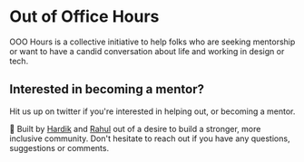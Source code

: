 # Out of Office Hours

OOO Hours is a collective initiative to help folks who are seeking mentorship or want to have a candid conversation about life and working in design or tech.

## Interested in becoming a mentor?

Hit us up on twitter if you're interested in helping out, or becoming a mentor.

🙌 Built by [Hardik](https://twitter.com/hvpandya) and [Rahul](https://twitter.com/gonsalves_r) out of a desire to build a stronger, more inclusive community. Don't hesitate to reach out if you have any questions, suggestions or comments.
